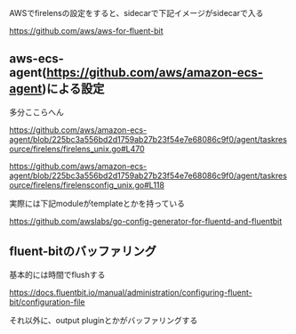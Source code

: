AWSでfirelensの設定をすると、sidecarで下記イメージがsidecarで入る

https://github.com/aws/aws-for-fluent-bit

## aws-ecs-agent(https://github.com/aws/amazon-ecs-agent)による設定
多分ここらへん

https://github.com/aws/amazon-ecs-agent/blob/225bc3a556bd2d1759ab27b23f54e7e68086c9f0/agent/taskresource/firelens/firelens_unix.go#L470

https://github.com/aws/amazon-ecs-agent/blob/225bc3a556bd2d1759ab27b23f54e7e68086c9f0/agent/taskresource/firelens/firelensconfig_unix.go#L118

実際には下記moduleがtemplateとかを持っている

https://github.com/awslabs/go-config-generator-for-fluentd-and-fluentbit

## fluent-bitのバッファリング
基本的には時間でflushする

https://docs.fluentbit.io/manual/administration/configuring-fluent-bit/configuration-file

それ以外に、output pluginとかがバッファリングする
